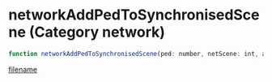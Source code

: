 # networkAddPedToSynchronisedScene (Category network)

```js
function networkAddPedToSynchronisedScene(ped: number, netScene: int, animDict: string, animName: string, speed: number, speedMultiplier: number, duration: int, flag: int, playbackRate: number, p9: number): void
```

[filename](networkAddPedToSynchronisedScene_m.md ':include')